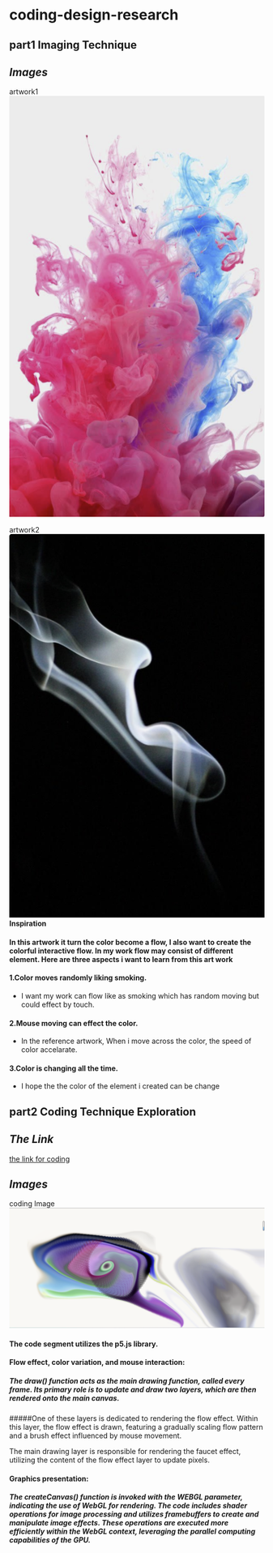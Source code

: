 # coding-design-research
## **part1 Imaging Technique** 
## *Images*
artwork1
![artwork1](readmeImages/artwork1.png)

artwork2
![artwork2](readmeImages/artwork2.png)
**Inspiration**
#### In this artwork it turn the color become a flow, I also want to create the colorful interactive flow. In my work flow may consist of different element. Here are three aspects i want to learn from this art work


#### 1.Color moves randomly liking smoking.
- I want my work can flow like as smoking which has random moving but could effect by touch.
#### 2.Mouse moving can effect the color. 
- In the reference artwork, When i move across the color, the speed of color accelarate. 
#### 3.Color is changing all the time.
- I hope the the color of the element i created can be change 


## **part2 Coding Technique Exploration** 

## *The Link*
  [the link for coding](https://openprocessing.org/sketch/2152011)
  ## *Images*
coding Image
![codingimage2](readmeImages/coding2.png)



#### The code segment utilizes the p5.js library.


#### **Flow effect, color variation, and mouse interaction:**

##### The draw() function acts as the main drawing function, called every frame. Its primary role is to update and draw two layers, which are then rendered onto the main canvas.

#####One of these layers is dedicated to rendering the flow effect. Within this layer, the flow effect is drawn, featuring a gradually scaling flow pattern and a brush effect influenced by mouse movement.

The main drawing layer is responsible for rendering the faucet effect, utilizing the content of the flow effect layer to update pixels.


#### **Graphics presentation:**

##### The createCanvas() function is invoked with the WEBGL parameter, indicating the use of WebGL for rendering. The code includes shader operations for image processing and utilizes framebuffers to create and manipulate image effects. These operations are executed more efficiently within the WebGL context, leveraging the parallel computing capabilities of the GPU.


